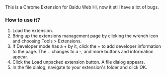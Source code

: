 This is a Chrome Extension for Baidu Web Hi, now it still have a lot of bugs.

### How to use it?

1. Load the extension.
2. Bring up the extensions management page by clicking the wrench icon and choosing Tools > Extensions.
3. If Developer mode has a + by it, click the + to add developer information to the page. The + changes to a -, and more buttons and information appear.
4. Click the Load unpacked extension button. A file dialog appears.
5. In the file dialog, navigate to your extension's folder and click OK.

